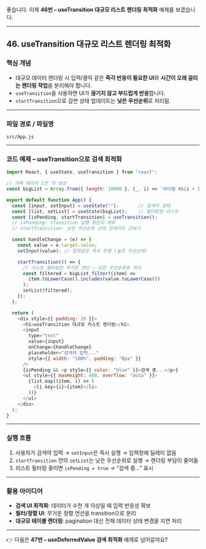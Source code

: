 좋습니다. 이제 **46번 – useTransition 대규모 리스트 렌더링 최적화** 예제를 보겠습니다.

---

## 46. useTransition 대규모 리스트 렌더링 최적화

### 핵심 개념

* 대규모 데이터 렌더링 시 입력/클릭 같은 **즉각 반응이 필요한 UI**와
  **시간이 오래 걸리는 렌더링 작업**을 분리해야 합니다.
* `useTransition`을 사용하면 UI가 **끊기지 않고 부드럽게 반응**합니다.
* `startTransition`으로 감싼 상태 업데이트는 **낮은 우선순위**로 처리됨.

---

### 파일 경로 / 파일명

```
src/App.js
```

---

### 코드 예제 – useTransition으로 검색 최적화

```javascript
import React, { useState, useTransition } from "react";

// 가짜 데이터 1만 개 생성
const bigList = Array.from({ length: 10000 }, (_, i) => `아이템 #${i + 1}`);

export default function App() {
  const [input, setInput] = useState("");       // 검색어 상태
  const [list, setList] = useState(bigList);    // 필터링된 리스트
  const [isPending, startTransition] = useTransition(); 
  // isPending: transition 실행 중인지 여부
  // startTransition: 낮은 우선순위 상태 업데이트 감싸기

  const handleChange = (e) => {
    const value = e.target.value;
    setInput(value); // 입력값은 즉시 반영 (높은 우선순위)

    startTransition(() => {
      // 리스트 필터링은 무거운 연산 → 낮은 우선순위로 처리
      const filtered = bigList.filter((item) =>
        item.toLowerCase().includes(value.toLowerCase())
      );
      setList(filtered);
    });
  };

  return (
    <div style={{ padding: 20 }}>
      <h1>useTransition 대규모 리스트 렌더링</h1>
      <input
        type="text"
        value={input}
        onChange={handleChange}
        placeholder="검색어 입력..."
        style={{ width: "100%", padding: "8px" }}
      />
      {isPending && <p style={{ color: "blue" }}>검색 중...</p>}
      <ul style={{ maxHeight: 400, overflow: "auto" }}>
        {list.map((item, i) => (
          <li key={i}>{item}</li>
        ))}
      </ul>
    </div>
  );
}
```

---

### 실행 흐름

1. 사용자가 검색어 입력 → `setInput`은 즉시 실행 → 입력창에 딜레이 없음
2. `startTransition` 안의 `setList`는 낮은 우선순위로 실행 → 렌더링 부담이 줄어듦
3. 리스트 필터링 중이면 `isPending = true` → “검색 중...” 표시

---

### 활용 아이디어

* **검색 UI 최적화**: 데이터가 수천 개 이상일 때 입력 반응성 확보
* **필터/정렬 UI**: 무거운 정렬 연산을 transition으로 분리
* **대규모 테이블 렌더링**: pagination 대신 전체 데이터 상태 변경을 지연 처리

---

👉 다음은 **47번 – useDeferredValue 검색 최적화** 예제로 넘어갈까요?
